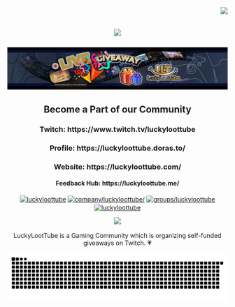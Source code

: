 <img align="right" src="https://visitor-badge.laobi.icu/badge?page_id=luckyloottube.luckyloottube" />

<h1 align="center">
    <img src="https://readme-typing-svg.herokuapp.com/?font=Ubuntu&size=35&pause=500&color=EBBC3C&center=true&vCenter=true&width=600&height=80&lines=💛+LuckyLootTube;+📦+FREE+Giveaways;+🐾+Powered+by+Bambi;+🎮+Join+Us+Live!" />
</h1>

<p align="center"> <img src="SkinnyLLTBanner.jpg" /> </p>

<h2 align="center">Become a Part of our Community</h2>

<div align="center">



<h3 align="center">Twitch: https://www.twitch.tv/luckyloottube</h3>

<h3 align="center">Profile: https://luckyloottube.doras.to/</h3>

<h3 align="center">Website: https://luckyloottube.com/</h3>

<h4 align="center">Feedback Hub: https://luckyloottube.me/</h4>

<p align="center">
<a href="https://twitter.com/luckyloottube" target="blank"><img align="center" src="https://raw.githubusercontent.com/rahuldkjain/github-profile-readme-generator/master/src/images/icons/Social/twitter.svg" alt="luckyloottube" height="30" width="40" /></a>
<a href="https://linkedin.com/in/company/luckyloottube/" target="blank"><img align="center" src="https://raw.githubusercontent.com/rahuldkjain/github-profile-readme-generator/master/src/images/icons/Social/linked-in-alt.svg" alt="company/luckyloottube/" height="30" width="40" /></a>
<a href="https://fb.com/groups/luckyloottube" target="blank"><img align="center" src="https://raw.githubusercontent.com/rahuldkjain/github-profile-readme-generator/master/src/images/icons/Social/facebook.svg" alt="groups/luckyloottube" height="30" width="40" /></a>
<a href="https://instagram.com/luckyloottube" target="blank"><img align="center" src="https://raw.githubusercontent.com/rahuldkjain/github-profile-readme-generator/master/src/images/icons/Social/instagram.svg" alt="luckyloottube" height="30" width="40" /></a>





[<img src="https://custom-icon-badges.demolab.com/badge/-Follow%20Our%20Journey-red?style=for-the-badge&logo=video&logoColor=white"/>](https://www.twitch.tv/luckyloottube)

LuckyLootTube is a Gaming Community which is organizing self-funded giveaways on Twitch. 💗

<picture>
  <source media="(prefers-color-scheme: dark)" srcset="https://raw.githubusercontent.com/luckyloottube/luckyloottube/output/github-snake-dark.svg" />
  <source media="(prefers-color-scheme: light)" srcset="https://raw.githubusercontent.com/luckyloottube/luckyloottube/output/github-snake.svg" />
  <img alt="github-snake" src="https://raw.githubusercontent.com/luckyloottube/luckyloottube/output/github-snake.svg" />
</picture>

</div>
</p>
